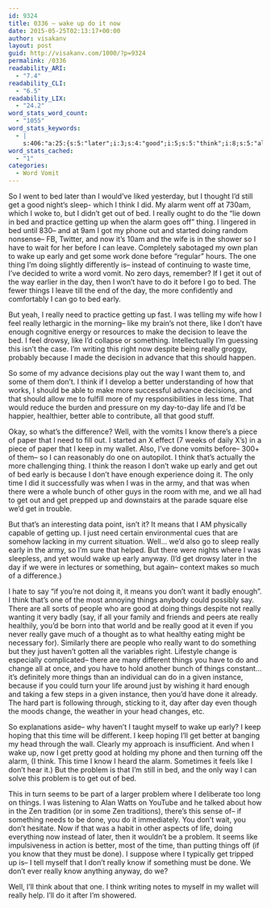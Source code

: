 ```yaml
---
id: 9324
title: 0336 – wake up do it now
date: 2015-05-25T02:13:17+00:00
author: visakanv
layout: post
guid: http://visakanv.com/1000/?p=9324
permalink: /0336
readability_ARI:
  - "7.4"
readability_CLI:
  - "6.5"
readability_LIX:
  - "24.2"
word_stats_word_count:
  - "1055"
word_stats_keywords:
  - |
    s:406:"a:25:{s:5:"later";i:3;s:4:"good";i:5;s:5:"think";i:8;s:5:"alarm";i:4;s:6:"really";i:13;s:5:"thing";i:3;s:5:"leave";i:3;s:4:"wake";i:5;s:5:"early";i:7;s:4:"time";i:6;s:6:"things";i:8;s:4:"need";i:3;s:4:"like";i:5;s:7:"because";i:3;s:7:"advance";i:3;s:4:"want";i:3;s:6:"better";i:4;s:4:"life";i:3;s:4:"well";i:3;s:4:"know";i:5;s:4:"keep";i:3;s:4:"just";i:3;s:6:"change";i:3;s:4:"i'll";i:3;s:7:"problem";i:4;}";
word_stats_cached:
  - "1"
categories:
  - Word Vomit
---
```

So I went to bed later than I would&#8217;ve liked yesterday, but I thought I&#8217;d still get a good night&#8217;s sleep- which I think I did. My alarm went off at 730am, which I woke to, but I didn&#8217;t get out of bed. I really ought to do the &#8220;lie down in bed and practice getting up when the alarm goes off&#8221; thing. I lingered in bed until 830– and at 9am I got my phone out and started doing random nonsense– FB, Twitter, and now it&#8217;s 10am and the wife is in the shower so I have to wait for her before I can leave. Completely sabotaged my own plan to wake up early and get some work done before &#8220;regular&#8221; hours. The one thing I&#8217;m doing slightly differently is– instead of continuing to waste time, I&#8217;ve decided to write a word vomit. No zero days, remember? If I get it out of the way earlier in the day, then I won&#8217;t have to do it before I go to bed. The fewer things I leave till the end of the day, the more confidently and comfortably I can go to bed early.

But yeah, I really need to practice getting up fast. I was telling my wife how I feel really lethargic in the morning– like my brain&#8217;s not there, like I don&#8217;t have enough cognitive energy or resources to make the decision to leave the bed. I feel drowsy, like I&#8217;d collapse or something. Intellectually I&#8217;m guessing this isn&#8217;t the case. I&#8217;m writing this right now despite being really groggy, probably because I made the decision in advance that this should happen.

So some of my advance decisions play out the way I want them to, and some of them don&#8217;t. I think if I develop a better understanding of how that works, I should be able to make more successful advance decisions, and that should allow me to fulfill more of my responsibilities in less time. That would reduce the burden and pressure on my day-to-day life and I&#8217;d be happier, healthier, better able to contribute, all that good stuff.

Okay, so what&#8217;s the difference? Well, with the vomits I know there&#8217;s a piece of paper that I need to fill out. I started an X effect (7 weeks of daily X&#8217;s) in a piece of paper that I keep in my wallet. Also, I&#8217;ve done vomits before– 300+ of them– so I can reasonably do one on autopilot. I think that&#8217;s actually the more challenging thing. I think the reason I don&#8217;t wake up early and get out of bed early is because I don&#8217;t have enough experience doing it. The only time I did it successfully was when I was in the army, and that was when there were a whole bunch of other guys in the room with me, and we all had to get out and get prepped up and downstairs at the parade square else we&#8217;d get in trouble.

But that&#8217;s an interesting data point, isn&#8217;t it? It means that I AM physically capable of getting up. I just need certain environmental cues that are somehow lacking in my current situation. Well&#8230; we&#8217;d also go to sleep really early in the army, so I&#8217;m sure that helped. But there were nights where I was sleepless, and yet would wake up early anyway. (I&#8217;d get drowsy later in the day if we were in lectures or something, but again– context makes so much of a difference.)

I hate to say &#8220;if you&#8217;re not doing it, it means you don&#8217;t want it badly enough&#8221;. I think that&#8217;s one of the most annoying things anybody could possibly say. There are all sorts of people who are good at doing things despite not really wanting it very badly (say, if all your family and friends and peers ate really healthily, you&#8217;d be born into that world and be really good at it even if you never really gave much of a thought as to what healthy eating might be necessary for). Similarly there are people who really want to do something but they just haven&#8217;t gotten all the variables right. Lifestyle change is especially complicated– there are many different things you have to do and change all at once, and you have to hold another bunch of things constant&#8230; it&#8217;s definitely more things than an individual can do in a given instance, because if you could turn your life around just by wishing it hard enough and taking a few steps in a given instance, then you&#8217;d have done it already. The hard part is following through, sticking to it, day after day even though the moods change, the weather in your head changes, etc.

So explanations aside– why haven&#8217;t I taught myself to wake up early? I keep hoping that this time will be different. I keep hoping I&#8217;ll get better at banging my head through the wall. Clearly my approach is insufficient. And when I wake up, now I get pretty good at holding my phone and then turning off the alarm, (I think. This time I know I heard the alarm. Sometimes it feels like I don&#8217;t hear it.) But the problem is that I&#8217;m still in bed, and the only way I can solve this problem is to get out of bed.

This in turn seems to be part of a larger problem where I deliberate too long on things. I was listening to Alan Watts on YouTube and he talked about how in the Zen tradition (or in some Zen traditions), there&#8217;s this sense of– if something needs to be done, you do it immediately. You don&#8217;t wait, you don&#8217;t hesitate. Now if that was a habit in other aspects of life, doing everything now instead of later, then it wouldn&#8217;t be a problem. It seems like impulsiveness in action is better, most of the time, than putting things off (if you know that they must be done). I suppose where I typically get tripped up is– I tell myself that I don&#8217;t really know if something must be done. We don&#8217;t ever really know anything anyway, do we?

Well, I&#8217;ll think about that one. I think writing notes to myself in my wallet will really help. I&#8217;ll do it after I&#8217;m showered.